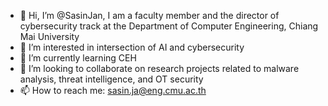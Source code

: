 - 👋 Hi, I’m @SasinJan, I am a faculty member and the director of cybersecurity track at the Department of Computer Engineering, Chiang Mai University
- 👀 I’m interested in intersection of AI and cybersecurity
- 🌱 I’m currently learning CEH
- 💞️ I’m looking to collaborate on research projects related to malware analysis, threat intelligence, and OT security
- 📫 How to reach me: sasin.ja@eng.cmu.ac.th

<!---
SasinJan/SasinJan is a ✨ special ✨ repository because its `README.md` (this file) appears on your GitHub profile.
You can click the Preview link to take a look at your changes.
--->
